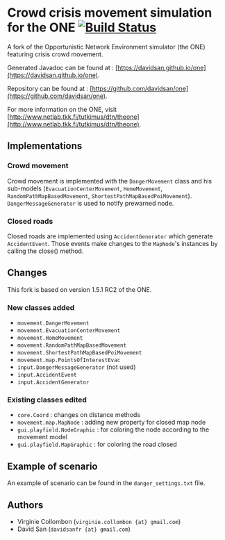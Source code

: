 # Crowd crisis movement simulation for the ONE [![Build Status](https://travis-ci.org/davidsan/one.png)](https://travis-ci.org/davidsan/one)


A fork of the Opportunistic Network Environment simulator (the ONE) featuring crisis crowd movement.

Generated Javadoc can be found at : [https://davidsan.github.io/one](https://davidsan.github.io/one).

Repository can be found at : [https://github.com/davidsan/one](https://github.com/davidsan/one).

For more information on the ONE, visit [http://www.netlab.tkk.fi/tutkimus/dtn/theone](http://www.netlab.tkk.fi/tutkimus/dtn/theone).


## Implementations
### Crowd movement
Crowd movement is implemented with the `DangerMovement` class and his sub-models (`EvacuationCenterMovement`, `HomeMovement`, `RandomPathMapBasedMovement`, `ShortestPathMapBasedPoiMovement`).
`DangerMessageGenerator` is used to notify prewarned node.

### Closed roads
Closed roads are implemented using `AccidentGenerator` which generate `AccidentEvent`. Those events make changes to the `MapNode`'s instances by calling the close() method.


## Changes
This fork is based on version 1.5.1 RC2 of the ONE.

### New classes added

* `movement.DangerMovement`
* `movement.EvacuationCenterMovement`
* `movement.HomeMovement`
* `movement.RandomPathMapBasedMovement`
* `movement.ShortestPathMapBasedPoiMovement`
* `movement.map.PointsOfInterestEvac`
* `input.DangerMessageGenerator` (not used)
* `input.AccidentEvent`
* `input.AccidentGenerator`

### Existing classes edited
* `core.Coord` : changes on distance methods
* `movement.map.MapNode` : adding new property for closed map node
* `gui.playfield.NodeGraphic` : for coloring the node according to the movement model
* `gui.playfield.MapGraphic` : for coloring the road closed

## Example of scenario
An example of scenario can be found in the `danger_settings.txt` file.


## Authors
* Virginie Collombon (`virginie.collombon {at} gmail.com`)
* David San (`davidsanfr {at} gmail.com`)
